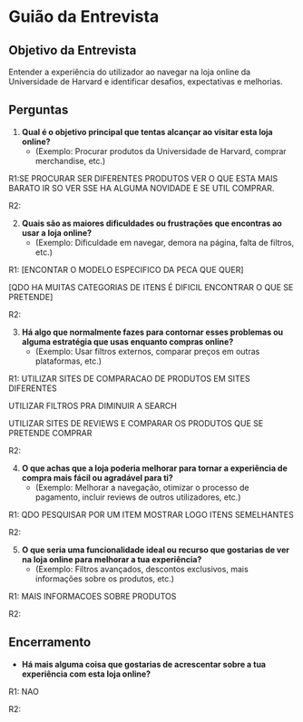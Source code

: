 
# Guião da Entrevista

## Objetivo da Entrevista
Entender a experiência do utilizador ao navegar na loja online da Universidade de Harvard e identificar desafios, expectativas e melhorias.

## Perguntas

1. **Qual é o objetivo principal que tentas alcançar ao visitar esta loja online?**
   - (Exemplo: Procurar produtos da Universidade de Harvard, comprar merchandise, etc.)

R1:SE PROCURAR SER DIFERENTES PRODUTOS VER O QUE ESTA MAIS BARATO IR SO VER SSE HA ALGUMA NOVIDADE E SE UTIL COMPRAR.

R2:

2. **Quais são as maiores dificuldades ou frustrações que encontras ao usar a loja online?**
   - (Exemplo: Dificuldade em navegar, demora na página, falta de filtros, etc.)

R1: [ENCONTAR O MODELO ESPECIFICO DA PECA QUE QUER] 

[QDO HA MUITAS CATEGORIAS DE ITENS É DIFICIL ENCONTRAR O QUE SE PRETENDE]

R2:

3. **Há algo que normalmente fazes para contornar esses problemas ou alguma estratégia que usas enquanto compras online?**
   - (Exemplo: Usar filtros externos, comparar preços em outras plataformas, etc.)

R1: UTILIZAR SITES DE COMPARACAO DE PRODUTOS EM SITES DIFERENTES 

UTILIZAR FILTROS PRA DIMINUIR A SEARCH

UTILIZAR SITES DE REVIEWS E COMPARAR OS PRODUTOS QUE SE PRETENDE COMPRAR

R2:

4. **O que achas que a loja poderia melhorar para tornar a experiência de compra mais fácil ou agradável para ti?**
   - (Exemplo: Melhorar a navegação, otimizar o processo de pagamento, incluir reviews de outros utilizadores, etc.)

R1: QDO PESQUISAR POR UM ITEM MOSTRAR LOGO ITENS SEMELHANTES

R2:

5. **O que seria uma funcionalidade ideal ou recurso que gostarias de ver na loja online para melhorar a tua experiência?**
   - (Exemplo: Filtros avançados, descontos exclusivos, mais informações sobre os produtos, etc.)

R1: MAIS INFORMACOES SOBRE PRODUTOS

R2:

## Encerramento

- **Há mais alguma coisa que gostarias de acrescentar sobre a tua experiência com esta loja online?**

R1: NAO

R2: